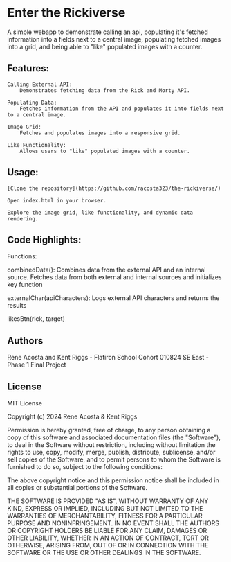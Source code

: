 # Enter the Rickiverse

A simple webapp to demonstrate calling an api, populating it's fetched information into a fields next to a central image, populating fetched images into a grid, and being able to "like" populated images with a counter.

## Features:

    Calling External API:
        Demonstrates fetching data from the Rick and Morty API.

    Populating Data:
        Fetches information from the API and populates it into fields next to a central image.

    Image Grid:
        Fetches and populates images into a responsive grid.

    Like Functionality:
        Allows users to "like" populated images with a counter.


## Usage:

    [Clone the repository](https://github.com/racosta323/the-rickiverse/)

    Open index.html in your browser.
    
    Explore the image grid, like functionality, and dynamic data rendering.

## Code Highlights:

Functions:

combinedData():
       Combines data from the external API and an internal source.
       Fetches data from both external and internal sources and initializes key function

externalChar(apiCharacters):
       Logs external API characters and returns the results

likesBtn(rick, target)
       
## Authors

Rene Acosta and Kent Riggs - Flatiron School Cohort 010824 SE East - Phase 1 Final Project

## License

MIT License

Copyright (c) 2024 Rene Acosta & Kent Riggs

Permission is hereby granted, free of charge, to any person obtaining a copy
of this software and associated documentation files (the "Software"), to deal
in the Software without restriction, including without limitation the rights
to use, copy, modify, merge, publish, distribute, sublicense, and/or sell
copies of the Software, and to permit persons to whom the Software is
furnished to do so, subject to the following conditions:

The above copyright notice and this permission notice shall be included in all
copies or substantial portions of the Software.

THE SOFTWARE IS PROVIDED "AS IS", WITHOUT WARRANTY OF ANY KIND, EXPRESS OR
IMPLIED, INCLUDING BUT NOT LIMITED TO THE WARRANTIES OF MERCHANTABILITY,
FITNESS FOR A PARTICULAR PURPOSE AND NONINFRINGEMENT. IN NO EVENT SHALL THE
AUTHORS OR COPYRIGHT HOLDERS BE LIABLE FOR ANY CLAIM, DAMAGES OR OTHER
LIABILITY, WHETHER IN AN ACTION OF CONTRACT, TORT OR OTHERWISE, ARISING FROM,
OUT OF OR IN CONNECTION WITH THE SOFTWARE OR THE USE OR OTHER DEALINGS IN THE
SOFTWARE.
